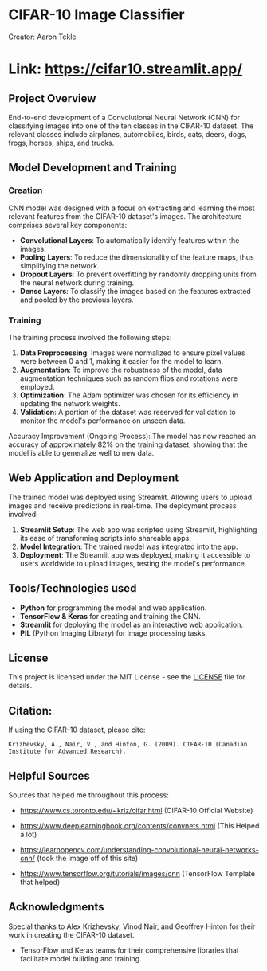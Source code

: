 # CIFAR-10 Image Classifier
Creator: Aaron Tekle
# Link: https://cifar10.streamlit.app/


## Project Overview

End-to-end development of a Convolutional Neural Network (CNN) for classifying images into one of the ten classes in the CIFAR-10 dataset. The relevant classes include airplanes, automobiles, birds, cats, deers, dogs, frogs, horses, ships, and trucks.

## Model Development and Training

### Creation

CNN model was designed with a focus on extracting and learning the most relevant features from the CIFAR-10 dataset's images. The architecture comprises several key components:

- **Convolutional Layers**: To automatically identify features within the images.
- **Pooling Layers**: To reduce the dimensionality of the feature maps, thus simplifying the network.
- **Dropout Layers**: To prevent overfitting by randomly dropping units from the neural network during training.
- **Dense Layers**: To classify the images based on the features extracted and pooled by the previous layers.

### Training

The training process involved the following steps:

1. **Data Preprocessing**: Images were normalized to ensure pixel values were between 0 and 1, making it easier for the model to learn.
2. **Augmentation**: To improve the robustness of the model, data augmentation techniques such as random flips and rotations were employed.
3. **Optimization**: The Adam optimizer was chosen for its efficiency in updating the network weights.
4. **Validation**: A portion of the dataset was reserved for validation to monitor the model's performance on unseen data.

Accuracy Improvement (Ongoing Process): The model has now reached an accuracy of approximately 82% on the training dataset, showing that the model is able to generalize well to new data.

## Web Application and Deployment

The trained model was deployed using Streamlit. Allowing users to upload images and receive predictions in real-time. The deployment process involved:

1. **Streamlit Setup**: The web app was scripted using Streamlit, highlighting its ease of transforming scripts into shareable apps.
2. **Model Integration**: The trained model was integrated into the app.
3. **Deployment**: The Streamlit app was deployed, making it accessible to users worldwide to upload images, testing the model's performance.

## Tools/Technologies used

- **Python** for programming the model and web application.
- **TensorFlow & Keras** for creating and training the CNN.
- **Streamlit** for deploying the model as an interactive web application.
- **PIL** (Python Imaging Library) for image processing tasks.

## License

This project is licensed under the MIT License - see the [LICENSE](LICENSE) file for details.

## Citation:
If using the CIFAR-10 dataset, please cite:
```
Krizhevsky, A., Nair, V., and Hinton, G. (2009). CIFAR-10 (Canadian Institute for Advanced Research).
```

## Helpful Sources
Sources that helped me throughout this process:

- https://www.cs.toronto.edu/~kriz/cifar.html (CIFAR-10 Official Website)

- https://www.deeplearningbook.org/contents/convnets.html (This Helped a lot)

- https://learnopencv.com/understanding-convolutional-neural-networks-cnn/ (took the image off of this site)

- https://www.tensorflow.org/tutorials/images/cnn (TensorFlow Template that helped)

## Acknowledgments
Special thanks to Alex Krizhevsky, Vinod Nair, and Geoffrey Hinton for their work in creating the CIFAR-10 dataset.

- TensorFlow and Keras teams for their comprehensive libraries that facilitate model building and training.
